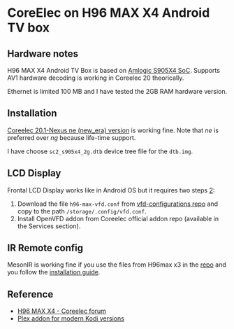 # CoreElec on H96 MAX X4 Android TV box

## Hardware notes

H96 MAX X4 Android TV Box is based on [Amlogic S905X4 SoC](https://en.wikipedia.org/wiki/Amlogic#Media_player_SoCs_(S8_&_S9_family_gen_4)). Supports AV1 hardware decoding is working in Coreelec 20 theorically.

Ethernet is limited 100 MB and I have tested the 2GB RAM hardware version.

## Installation

[Coreelec 20.1-Nexus ne (new_era) version](https://github.com/CoreELEC/CoreELEC/releases) is working fine. Note that *ne* is preferred over *ng* because life-time support.

I have choose `sc2_s905x4_2g.dtb` device tree file for the `dtb.img`.

## LCD Display

Frontal LCD Display works like in Android OS but it requires two steps [2](https://forum.libreelec.tv/thread/11736-led-vfd-displays-in-libreelec/):
1. Download the file `h96-max-vfd.conf` from [vfd-configurations repo](https://github.com/arthur-liberman/vfd-configurations) and copy to the path `/storage/.config/vfd.conf`.
2. Install OpenVFD addon from Coreelec official addon repo (available in the Services section).

## IR Remote config

MesonIR is working fine if you use the files from H96max x3 in the [repo](https://github.com/CoreELEC/remotes/tree/main/MesonIR/H96%20MAX%20X3) and you follow the [installation guide](https://github.com/CoreELEC/remotes/wiki/01.-Quick-installation-guide).


## Reference

- [H96 MAX X4 - Coreelec forum](https://discourse.coreelec.org/t/h96-max-x4-soc-s905x4-2g-16-1gbe-wifi-2-4ghz-bt/19372)
- [Plex addon for modern Kodi versions](https://forums.plex.tv/t/plexmod-for-kodi-18-19-20/481208)
